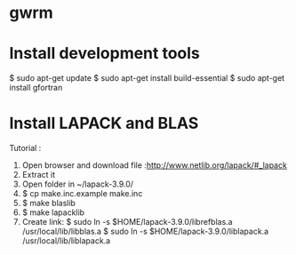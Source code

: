 # gwrm
# Install development tools
$ sudo apt-get update
$ sudo apt-get install build-essential
$ sudo apt-get install gfortran

# Install LAPACK and BLAS
Tutorial :
1. Open browser and download file :http://www.netlib.org/lapack/#_lapack
2. Extract it
3. Open folder in ~/lapack-3.9.0/
4. $ cp make.inc.example make.inc
5. $ make blaslib
6. $ make lapacklib
7. Create link:
$ sudo ln -s $HOME/lapack-3.9.0/librefblas.a /usr/local/lib/libblas.a
$ sudo ln -s $HOME/lapack-3.9.0/liblapack.a /usr/local/lib/liblapack.a
